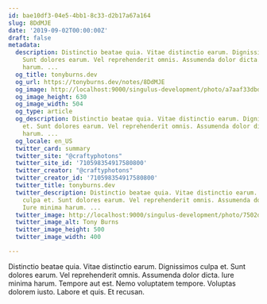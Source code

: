 ```yaml
---
id: bae10df3-04e5-4bb1-8c33-d2b17a67a164
slug: 8DdMJE
date: '2019-09-02T00:00:00Z'
draft: false
metadata:
  description: Distinctio beatae quia. Vitae distinctio earum. Dignissimos culpa et.
    Sunt dolores earum. Vel reprehenderit omnis. Assumenda dolor dicta. Iure minima
    harum. ...
  og_title: tonyburns.dev
  og_url: https://tonyburns.dev/notes/8DdMJE
  og_image: http://localhost:9000/singulus-development/photo/a7aaf33dbd0b584a47dea1fc1b3a9bbf.jpeg
  og_image_height: 630
  og_image_width: 504
  og_type: article
  og_description: Distinctio beatae quia. Vitae distinctio earum. Dignissimos culpa
    et. Sunt dolores earum. Vel reprehenderit omnis. Assumenda dolor dicta. Iure minima
    harum. ...
  og_locale: en_US
  twitter_card: summary
  twitter_site: "@craftyphotons"
  twitter_site_id: '710598354917580800'
  twitter_creator: "@craftyphotons"
  twitter_creator_id: '710598354917580800'
  twitter_title: tonyburns.dev
  twitter_description: Distinctio beatae quia. Vitae distinctio earum. Dignissimos
    culpa et. Sunt dolores earum. Vel reprehenderit omnis. Assumenda dolor dicta.
    Iure minima harum. ...
  twitter_image: http://localhost:9000/singulus-development/photo/7502d1526646abf03deb056888635686.jpeg
  twitter_image_alt: Tony Burns
  twitter_image_height: 500
  twitter_image_width: 400

---
```


Distinctio beatae quia. Vitae distinctio earum. Dignissimos culpa et. Sunt dolores earum. Vel reprehenderit omnis. Assumenda dolor dicta. Iure minima harum. Tempore aut est. Nemo voluptatem tempore. Voluptas dolorem iusto. Labore et quis. Et recusan.

